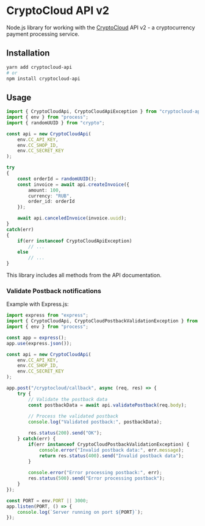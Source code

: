 # CryptoCloud API v2

Node.js library for working with the [CryptoCloud](https://cryptocloud.plus) API v2 - a cryptocurrency payment processing service.

## Installation
```bash
yarn add cryptocloud-api
# or
npm install cryptocloud-api
```

## Usage
```typescript
import { CryptoCloudApi, CryptoCloudApiException } from "cryptocloud-api";
import { env } from "process";
import { randomUUID } from "crypto";

const api = new CryptoCloudApi(
    env.CC_API_KEY,
    env.CC_SHOP_ID,
    env.CC_SECRET_KEY    
);

try
{
    const orderId = randomUUID();
    const invoice = await api.createInvoice({
        amount: 100,
        currency: "RUB",
        order_id: orderId
    });

    await api.canceledInvoice(invoice.uuid);
}
catch(err)
{
    if(err instanceof CryptoCloudApiException)
        // ...
    else 
        // ...
}
```

This library includes all methods from the API documentation.

### Validate Postback notifications

Example with Express.js:

```typescript
import express from "express";
import { CryptoCloudApi, CryptoCloudPostbackValidationException } from "cryptocloud-api";
import { env } from "process";

const app = express();
app.use(express.json());

const api = new CryptoCloudApi(
    env.CC_API_KEY,
    env.CC_SHOP_ID,
    env.CC_SECRET_KEY
);

app.post("/cryptocloud/callback", async (req, res) => {
    try {
        // Validate the postback data
        const postbackData = await api.validatePostback(req.body);
        
        // Process the validated postback
        console.log("Validated postback:", postbackData);

        res.status(200).send("OK");
    } catch(err) {
        if(err instanceof CryptoCloudPostbackValidationException) {
            console.error("Invalid postback data:", err.message);
            return res.status(400).send("Invalid postback data");
        }
        
        console.error("Error processing postback:", err);
        res.status(500).send("Error processing postback");
    }
});

const PORT = env.PORT || 3000;
app.listen(PORT, () => {
    console.log(`Server running on port ${PORT}`);
});
```




